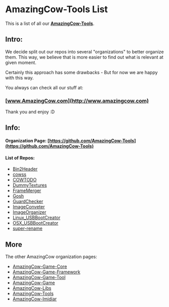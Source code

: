 # AmazingCow-Tools List

This is a list of all our **[AmazingCow-Tools](https://github.com/AmazingCow-Tools)**.

<!-- ####################################################################### -->

## Intro:

We decide split out our repos into several "organizations" to better organize
them. This way, we believe that is more easier to find out what is relevant
at given moment.

Certainly this approach has some drawbacks - But for now we are happy with this
way.


You always can check all our stuff at:
### [www.AmazingCow.com](http://www.amazingcow.com)

Thank you and enjoy :D

<!-- ####################################################################### -->

## Info:

#### Organization Page: [https://github.com/AmazingCow-Tools](https://github.com/AmazingCow-Tools)

#### List of Repos:

* [Bin2Header](https://github.com/AmazingCow-Tools/Bin2Header.git)
* [cowss](https://github.com/AmazingCow-Tools/cowss.git)
* [COWTODO](https://github.com/AmazingCow-Tools/COWTODO.git)
* [DummyTextures](https://github.com/AmazingCow-Tools/DummyTextures.git)
* [FrameMerger](https://github.com/AmazingCow-Tools/FrameMerger.git)
* [Gosh](https://github.com/AmazingCow-Tools/Gosh.git)
* [GuardChecker](https://github.com/AmazingCow-Tools/GuardChecker.git)
* [ImageConveter](https://github.com/AmazingCow-Tools/ImageConveter.git)
* [ImageOrganizer](https://github.com/AmazingCow-Tools/ImageOrganizer.git)
* [Linux_USBBootCreator](https://github.com/AmazingCow-Tools/Linux_USBBootCreator.git)
* [OSX_USBBootCreator](https://github.com/AmazingCow-Tools/OSX_USBBootCreator.git)
* [super-rename](https://github.com/AmazingCow-Tools/super-rename.git)




<!-- ####################################################################### -->

## More

The other AmazingCow organization pages:

* [AmazingCow-Game-Core](https://github.com/AmazingCow-Game-Core)
* [AmazingCow-Game-Framework](https://github.com/AmazingCow-Game-Framework)
* [AmazingCow-Game-Tool](https://github.com/AmazingCow-Game-Tool)
* [AmazingCow-Game](https://github.com/AmazingCow-Game)
* [AmazingCow-Libs](https://github.com/AmazingCow-Libs)
* [AmazingCow-Tools](https://github.com/AmazingCow-Tools)
* [AmazingCow-Imidiar](https://github.com/AmazingCow-Imidiar)

